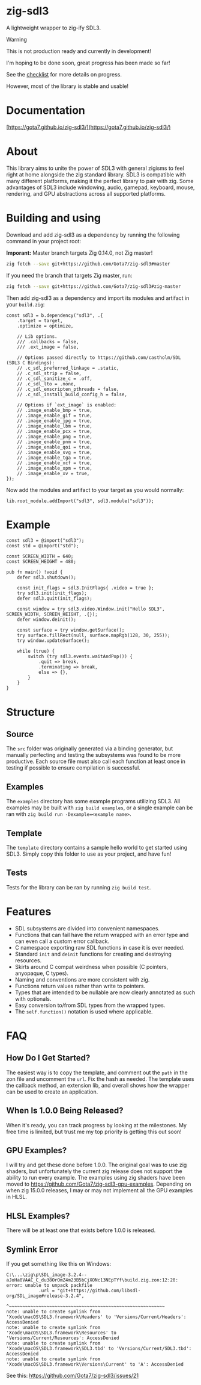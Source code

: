 zig-sdl3
========

A lightweight wrapper to zig-ify SDL3.

> [!WARNING]
> This is not production ready and currently in development!
>
> I'm hoping to be done soon, great progress has been made so far!
>
> See the [checklist](checklist.md) for more details on progress.
>
> However, most of the library is stable and usable!

# Documentation
[https://gota7.github.io/zig-sdl3/](https://gota7.github.io/zig-sdl3/)

# About

This library aims to unite the power of SDL3 with general zigisms to feel right at home alongside the zig standard library.
SDL3 is compatible with many different platforms, making it the perfect library to pair with zig.
Some advantages of SDL3 include windowing, audio, gamepad, keyboard, mouse, rendering, and GPU abstractions across all supported platforms.

# Building and using

Download and add zig-sdl3 as a dependency by running the following command in your project root:

**Imporant:** Master branch targets Zig 0.14.0, not Zig master!
```sh
zig fetch --save git+https://github.com/Gota7/zig-sdl3#master
```
If you need the branch that targets Zig master, run:
```sh
zig fetch --save git+https://github.com/Gota7/zig-sdl3#zig-master
```

Then add zig-sdl3 as a dependency and import its modules and artifact in your `build.zig`:

```zig
const sdl3 = b.dependency("sdl3", .{
    .target = target,
    .optimize = optimize,

    // Lib options.
    /// .callbacks = false,
    /// .ext_image = false,

    // Options passed directly to https://github.com/castholm/SDL (SDL3 C Bindings):
    // .c_sdl_preferred_linkage = .static,
    // .c_sdl_strip = false,
    // .c_sdl_sanitize_c = .off,
    // .c_sdl_lto = .none,
    // .c_sdl_emscripten_pthreads = false,
    // .c_sdl_install_build_config_h = false,

    // Options if `ext_image` is enabled:
    // .image_enable_bmp = true,
    // .image_enable_gif = true,
    // .image_enable_jpg = true,
    // .image_enable_lbm = true,
    // .image_enable_pcx = true,
    // .image_enable_png = true,
    // .image_enable_pnm = true,
    // .image_enable_qoi = true,
    // .image_enable_svg = true,
    // .image_enable_tga = true,
    // .image_enable_xcf = true,
    // .image_enable_xpm = true,
    // .image_enable_xv = true,
});
```
Now add the modules and artifact to your target as you would normally:

```zig
lib.root_module.addImport("sdl3", sdl3.module("sdl3"));
```

# Example

```zig
const sdl3 = @import("sdl3");
const std = @import("std");

const SCREEN_WIDTH = 640;
const SCREEN_HEIGHT = 480;

pub fn main() !void {
    defer sdl3.shutdown();

    const init_flags = sdl3.InitFlags{ .video = true };
    try sdl3.init(init_flags);
    defer sdl3.quit(init_flags);

    const window = try sdl3.video.Window.init("Hello SDL3", SCREEN_WIDTH, SCREEN_HEIGHT, .{});
    defer window.deinit();

    const surface = try window.getSurface();
    try surface.fillRect(null, surface.mapRgb(128, 30, 255));
    try window.updateSurface();

    while (true) {
        switch (try sdl3.events.waitAndPop()) {
            .quit => break,
            .terminating => break,
            else => {},
        }
    }
}
```

# Structure

## Source

The `src` folder was originally generated via a binding generator, but manually perfecting and testing the subsystems was found to be more productive.
Each source file must also call each function at least once in testing if possible to ensure compilation is successful.

## Examples

The `examples` directory has some example programs utilizing SDL3.
All examples may be built with `zig build examples`, or a single example can be ran with `zig build run -Dexample=<example name>`.

## Template

The `template` directory contains a sample hello world to get started using SDL3.
Simply copy this folder to use as your project, and have fun!

## Tests

Tests for the library can be ran by running `zig build test`.

# Features

* SDL subsystems are divided into convenient namespaces.
* Functions that can fail have the return wrapped with an error type and can even call a custom error callback.
* C namespace exporting raw SDL functions in case it is ever needed.
* Standard `init` and `deinit` functions for creating and destroying resources.
* Skirts around C compat weirdness when possible (C pointers, anyopaque, C types).
* Naming and conventions are more consistent with zig.
* Functions return values rather than write to pointers.
* Types that are intended to be nullable are now clearly annotated as such with optionals.
* Easy conversion to/from SDL types from the wrapped types.
* The `self.function()` notation is used where applicable.

# FAQ

## How Do I Get Started?

The easiest way is to copy the template, and comment out the `path` in the zon file and uncomment the `url`.
Fix the hash as needed.
The template uses the callback method, an extension lib, and overall shows how the wrapper can be used to create an application.

## When Is 1.0.0 Being Released?

When it's ready, you can track progress by looking at the milestones.
My free time is limited, but trust me my top priority is getting this out soon!

## GPU Examples?

I will try and get these done before 1.0.0.
The original goal was to use zig shaders, but unfortunately the current zig release does not support the ability to run every example.
The examples using zig shaders have been moved to https://github.com/Gota7/zig-sdl3-gpu-examples.
Depending on when zig 15.0.0 releases, I may or may not implement all the GPU examples in HLSL.

## HLSL Examples?

There will be at least one that exists before 1.0.0 is released.

## Symlink Error

If you get something like this on Windows:
```
C:\...\zig\p\SDL_image-3.2.4--aJoHa0VAAC_C_du38OrOmZ4m23B5bCjXONc13NEpTYf\build.zig.zon:12:20: error: unable to unpack packfile
            .url = "git+https://github.com/libsdl-org/SDL_image#release-3.2.4",
                   ^~~~~~~~~~~~~~~~~~~~~~~~~~~~~~~~~~~~~~~~~~~~~~~~~~~~~~~~~~~
note: unable to create symlink from 'Xcode\macOS\SDL3.framework\Headers' to 'Versions/Current/Headers': AccessDenied
note: unable to create symlink from 'Xcode\macOS\SDL3.framework\Resources' to 'Versions/Current/Resources': AccessDenied
note: unable to create symlink from 'Xcode\macOS\SDL3.framework\SDL3.tbd' to 'Versions/Current/SDL3.tbd': AccessDenied
note: unable to create symlink from 'Xcode\macOS\SDL3.framework\Versions\Current' to 'A': AccessDenied
```

See this:
https://github.com/Gota7/zig-sdl3/issues/21
